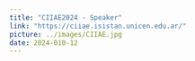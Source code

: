 ```yaml
---
title: "CIIAE2024 - Speaker"
link: "https://ciiae.isistan.unicen.edu.ar/"
picture: ../images/CIIAE.jpg
date: 2024-010-12
---
```

